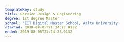 ```yaml
---
templateKey: study
title: Service Design & Engineering
degree: 1st degree Master
school: 'EIT Digital Master School, Aalto University'
started: 2019-08-05T21:24:23.913Z
ended: 2019-08-05T21:24:23.913Z
---
```

